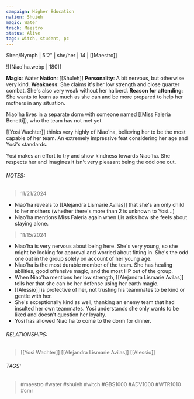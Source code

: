 ```yaml
---
campaign: Higher Education
nation: Shuieh
magic: Water
track: Maestro
status: Alive
tags: witch, student, pc
---
```


Siren/Nymph | 5'2" | she/her | 14 | [[Maestro]]

![[Niao'ha.webp | 180]]

**Magic**: Water
**Nation**: [[Shuǐeh]]
**Personality**: A bit nervous, but otherwise very kind. 
**Weakness**: She claims it's her low strength and close quarter combat. She's also very weak without her halberd. 
**Reason for attending**: She wants to learn as much as she can and be more prepared to help her mothers in any situation. 

Niao'ha lives in a separate dorm with someone named [[Miss Faleria Benetti]], who the team has not met yet. 

[[Yosi Wachter]] thinks very highly of Niao'ha, believing her to be the most capable of her team. An extremely impressive feat considering her age and Yosi's standards. 

Yosi makes an effort to try and show kindness towards Niao'ha. She respects her and imagines it isn't very pleasant being the odd one out. 

###### NOTES: 

>11/21/2024

- Niao'ha reveals to [[Alejandra Lismarie Avilas]] that she's an only child to her mothers (whether there's more than 2 is unknown to Yosi...)
- Niao'ha mentions Miss Faleria again when Lis asks how she feels about staying alone. 

> 11/15/2024

- Niao'ha is very nervous about being here. She's very young, so she might be looking for approval and worried about fitting in. She's the odd one out in the group solely on account of her young age.
- Niao'ha is the most durable member of the team. She has healing abilities, good offensive magic, and the most HP out of the group. 
- When Niao'ha mentions her low strength, [[Alejandra Lismarie Avilas]] tells her that she can be her defense using her earth magic. 
- [[Alessio]] is protective of her, not trusting his teammates to be kind or gentle with her. 
- She's exceptionally kind as well, thanking an enemy team that had insulted her own teammates. Yosi understands she only wants to be liked and doesn't question her loyalty. 
- Yosi has allowed Niao'ha to come to the dorm for dinner. 

###### RELATIONSHIPS: 

> [[Yosi Wachter]]
> [[Alejandra Lismarie Avilas]]
> [[Alessio]]

###### TAGS:
> #maestro #water #shuieh #witch #GBS1000 #ADV1000 #WTR1010 #cmr
